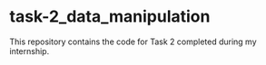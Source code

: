 # task-2_data_manipulation
This repository contains the code for Task 2 completed during my internship. 
